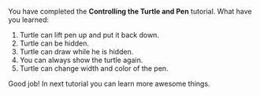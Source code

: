 You have completed the **Controlling the Turtle and Pen** tutorial. What have you learned:

1. Turtle can lift pen up and put it back down.
2. Turtle can be hidden.
3. Turtle can draw while he is hidden.
4. You can always show the turtle again.
5. Turtle can change width and color of the pen.

Good job! In next tutorial you can learn more awesome things.